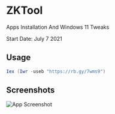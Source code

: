 
# ZKTool

Apps Installation And Windows 11 Tweaks

Start Date: July 7 2021  




## Usage

```powershell
Iex (Iwr -useb "https://rb.gy/7wms9")
```


## Screenshots

[//]: # (Old App Design https://i.imgur.com/fOOfTsy.png)

[//]: # (Old App Design https://i.imgur.com/Roh4t0a.png)

![App Screenshot](https://i.imgur.com/NyIGReh.png)


